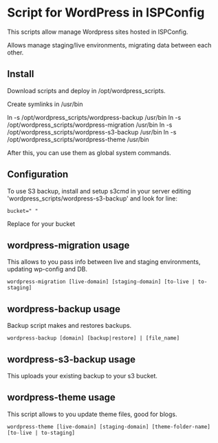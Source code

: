 # Script for WordPress in ISPConfig

This scripts allow manage Wordpress sites hosted in ISPConfig.

Allows manage staging/live environments, migrating data between each other.

## Install

Download scripts and deploy in /opt/wordpress_scripts.

Create symlinks in /usr/bin

ln -s /opt/wordpress_scripts/wordpress-backup /usr/bin
ln -s /opt/wordpress_scripts/wordpress-migration /usr/bin
ln -s /opt/wordpress_scripts/wordpress-s3-backup /usr/bin
ln -s /opt/wordpress_scripts/wordpress-theme /usr/bin

After this, you can use them as global system commands.

## Configuration

To use S3 backup, install and setup s3cmd in your server editing 'wordpress_scripts/wordpress-s3-backup' and look for line:

```bucket=" "```

Replace for your bucket

## wordpress-migration usage

This allows to you pass info between live and staging environments, updating wp-config and DB.

```wordpress-migration [live-domain] [staging-domain] [to-live | to-staging]```

## wordpress-backup usage

Backup script makes and restores backups.

```wordpress-backup [domain] [backup|restore] | [file_name]```

## wordpress-s3-backup usage

This uploads your existing backup to your s3 bucket.

## wordpress-theme usage

This script allows to you update theme files, good for blogs.

```wordpress-theme [live-domain] [staging-domain] [theme-folder-name] [to-live | to-staging]```
